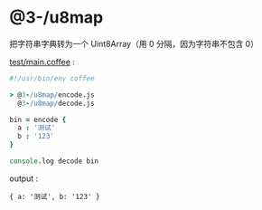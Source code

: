 [‼️]: ✏️README.mdt

# @3-/u8map

把字符串字典转为一个 Uint8Array（用 0 分隔，因为字符串不包含 0）

[test/main.coffee](./test/main.coffee) :

```coffee
#!/usr/bin/env coffee

> @3-/u8map/encode.js
  @3-/u8map/decode.js

bin = encode {
  a : '测试'
  b : '123'
}

console.log decode bin
```

output :

```
{ a: '测试', b: '123' }
```
